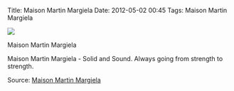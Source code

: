 Title: Maison Martin Margiela
Date: 2012-05-02 00:45
Tags: Maison Martin Margiela


![](/images/MartinMargielaRing.jpg)

Maison Martin Margiela
 

Maison Martin Margiela - Solid and Sound. Always going from strength to strength.
 

Source: [Maison Martin Margiela](http://www.maisonmartinmargiela.com/en/)
 

 
